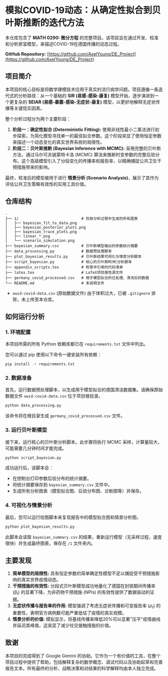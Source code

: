 # 模拟COVID-19动态：从确定性拟合到贝叶斯推断的迭代方法

本仓库包含了 **MATH 0290: 微分方程** 的完整项目。该项目旨在通过开发、校准和分析房室模型，来描述COVID-19在德国传播的动态过程。

**GitHub Repository:** [https://github.com/AxelYoung/DE_Project](https://github.com/AxelYoung/DE_Project)

## 项目简介

本项目的核心目标是将数学建模技术应用于真实的流行病学问题。项目遵循一条迭代式的分析路径：从一个基础的 **SIR (易感-感染-康复)** 模型开始，逐步演进到一个更复杂的 **SEIAR (易感-暴露-感染-无症状-康复)** 模型，以更好地解释无症状传播等关键现实因素。

整个分析过程分为两个主要阶段：
1.  **阶段一：确定性拟合 (Deterministic Fitting):** 使用非线性最小二乘法进行初步探索，为简化模型寻找单一的最佳拟合参数。这个阶段突显了使用恒定参数来描述一个动态变化的真实世界系统的局限性。
2.  **阶段二：贝叶斯推断 (Bayesian Inference with MCMC):** 采用完整的贝叶斯方法，通过马尔可夫链蒙特卡洛 (MCMC) 算法来推断时变参数的完整后验分布。这个高级模型引入了分段变化的传播率和报告率，以精确捕捉公共卫生干预措施带来的影响。

最终，校准后的模型被用于进行 **情景分析 (Scenario Analysis)**，展示了其作为评估公共卫生策略有效性的实用工具价值。

## 仓库结构

```
.
├── 1/                            # 存放分析过程中生成的所有图表
│   ├── bayesian_fit_to_data.png
│   ├── bayesian_posterior_plots.png
│   ├── bayesian_trace_plots.png
│   ├── linear_*.png
│   └── scenario_simulation.png
├── bayesian_summary.csv          # 贝叶斯模型输出的参数统计摘要
├── data_processing.py            # 数据预处理脚本
├── plot_bayesian_results.py      # 贝叶斯结果可视化与情景分析脚本
├── script_bayesian.py            # 核心的贝叶斯MCMC分析脚本
├── appendix_scripts.tex          # 附录中引用的代码清单
├── latex.tex                     # LaTeX项目报告源文件
├── germany_covid_processed.csv   # 用于模型拟合的已处理、清洗后的数据
└── README.md                     # 本说明文件
```
*   `owid-covid-data.csv` (原始数据文件) 由于体积过大，已被 `.gitignore` 排除，未上传至本仓库。

## 如何运行分析

### 1. 环境配置

本项目所需的所有 Python 依赖库都已在 `requirements.txt` 文件中列出。

您可以通过 pip 使用以下命令一键安装所有依赖：
```bash
pip install -r requirements.txt
```

### 2. 数据准备

首先，运行数据预处理脚本，以生成用于模型拟合的德国清洁数据集。请确保原始数据文件 `owid-covid-data.csv` 位于项目根目录。

```bash
python data_processing.py
```
该命令将在根目录生成 `germany_covid_processed.csv` 文件。

### 3. 运行贝叶斯模型

接下来，运行核心的贝叶斯分析脚本。此步骤将执行 MCMC 采样，计算量较大，可能需要几分钟时间才能完成。

```bash
python script_bayesian.py
```
成功运行后，该脚本会：
*   在控制台打印参数后验分布的统计摘要。
*   将统计摘要保存到 `bayesian_summary.csv` 文件中。
*   生成所有分析图表（模型拟合图、后验分布图、诊断图等）并保存。

### 4. 可视化与情景分析

最后，您可以运行绘图脚本来复现报告中的模型拟合图和情景分析图。

```bash
python plot_bayesian_results.py
```
此脚本会读取 `bayesian_summary.csv` 的结果，重新运行模型（无采样过程，速度很快）并生成最终图表，保存在 `/1` 文件夹内。

## 主要发现

1.  **简单模型的局限性:** 具有恒定参数的简单确定性模型不足以捕捉受干预措施影响的真实世界疫情动态。
2.  **干预措施的有效性:** 分段式贝叶斯模型成功地量化了德国在封锁期间传播率 ($\beta_t$) 的显著下降，为非药物干预措施 (NPIs) 的有效性提供了数据驱动的证据。
3.  **无症状传播与报告率的作用:** 模型强调了考虑无症状传播和可变报告率 ($\rho_t$) 的重要性，表明官方病例数可能严重低估了疫情的真实规模。
4.  **情景分析的价值:** 模拟显示，将基线传播率降低20%可以显著"压平"疫情曲线并延迟其峰值，这突显了减少社交接触措施的价值。

## 致谢

本项目的完成得到了 Google Gemini 的协助。它作为一个有价值的工具，在整个项目过程中提供了帮助，包括解释复杂的数学概念、调试代码以及协助起草和完善报告文本。所有最终的分析、战略决策和对结果的科学解释均由本人独立完成。 